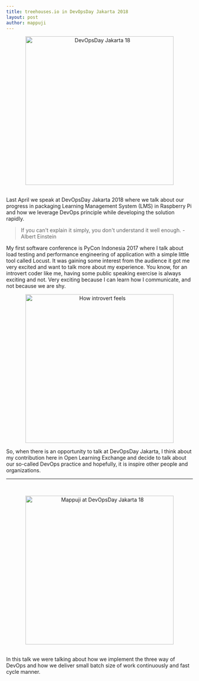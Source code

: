 ```yaml
---
title: treehouses.io in DevOpsDay Jakarta 2018
layout: post
author: mappuji
---
```



<center><img src="{{ site.url }}/assets/images/devopsdayjkt18.jpg" alt="DevOpsDay Jakarta 18" style="width: 400px;"/></center><br>

Last April we speak at DevOpsDay Jakarta 2018 where we talk about our progress in packaging Learning Management System (LMS) in Raspberry Pi and how we leverage DevOps principle while developing the solution rapidly.

>If you can't explain it simply, you don't understand it well enough. - Albert Einstein

My first software conference is PyCon Indonesia 2017 where I talk about load testing and performance engineering of application with a simple little tool called Locust. It was gaining some interest from the audience it got me very excited and want to talk more about my experience. You know, for an introvert coder like me, having some public speaking exercise is always exciting and not. Very exciting because I can learn how I communicate, and not because we are shy.

<center><img src="{{ site.url }}/assets/images/how-introvert-feels.png" alt="How introvert feels" style="width: 400px;"/></center>

So, when there is an opportunity to talk at DevOpsDay Jakarta, I think about my contribution here in Open Learning Exchange and decide to talk about our so-called DevOps practice and hopefully, it is inspire other people and organizations.

***

<br><center><img src="{{ site.url }}/assets/images/devopsday-mappuji.jpg_large" alt="Mappuji at DevOpsDay Jakarta 18" style="width: 400px;"/></center><br>

In this talk we were talking about how we implement the three way of DevOps and how we deliver small batch size of work continuously and fast cycle manner.
